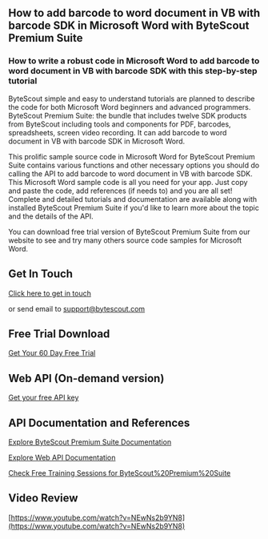 ## How to add barcode to word document in VB with barcode SDK in Microsoft Word with ByteScout Premium Suite

### How to write a robust code in Microsoft Word to add barcode to word document in VB with barcode SDK with this step-by-step tutorial

ByteScout simple and easy to understand tutorials are planned to describe the code for both Microsoft Word beginners and advanced programmers. ByteScout Premium Suite: the bundle that includes twelve SDK products from ByteScout including tools and components for PDF, barcodes, spreadsheets, screen video recording. It can add barcode to word document in VB with barcode SDK in Microsoft Word.

This prolific sample source code in Microsoft Word for ByteScout Premium Suite contains various functions and other necessary options you should do calling the API to add barcode to word document in VB with barcode SDK. This Microsoft Word sample code is all you need for your app. Just copy and paste the code, add references (if needs to) and you are all set! Complete and detailed tutorials and documentation are available along with installed ByteScout Premium Suite if you'd like to learn more about the topic and the details of the API.

You can download free trial version of ByteScout Premium Suite from our website to see and try many others source code samples for Microsoft Word.

## Get In Touch

[Click here to get in touch](https://bytescout.zendesk.com/hc/en-us/requests/new?subject=ByteScout%20Premium%20Suite%20Question)

or send email to [support@bytescout.com](mailto:support@bytescout.com?subject=ByteScout%20Premium%20Suite%20Question) 

## Free Trial Download

[Get Your 60 Day Free Trial](https://bytescout.com/download/web-installer?utm_source=github-readme)

## Web API (On-demand version)

[Get your free API key](https://pdf.co/documentation/api?utm_source=github-readme)

## API Documentation and References

[Explore ByteScout Premium Suite Documentation](https://bytescout.com/documentation/index.html?utm_source=github-readme)

[Explore Web API Documentation](https://pdf.co/documentation/api?utm_source=github-readme)

[Check Free Training Sessions for ByteScout%20Premium%20Suite](https://academy.bytescout.com/)

## Video Review

[https://www.youtube.com/watch?v=NEwNs2b9YN8](https://www.youtube.com/watch?v=NEwNs2b9YN8)